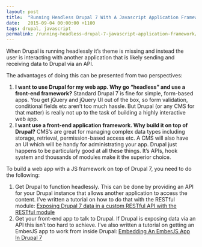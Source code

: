```yaml
---
layout: post
title:  "Running Headless Drupal 7 With A Javascript Application Framework"
date:   2015-09-04 00:00:00 +1100
tags: drupal, javascript
permalink: /running-headless-drupal-7-javascript-application-framework/
---
```


When Drupal is running headlessly it’s theme is missing and instead the user is interacting with another application that is likely sending and receiving data to Drupal via an API.

The advantages of doing this can be presented from two perspectives:

1.  **I want to use Drupal for my web app. Why go “headless” and use a front-end framework?** Standard Drupal 7 is fine for simple, form-based apps. You get jQuery and jQuery UI out of the box, so form validation, conditional fields etc aren’t too much hassle. But Drupal (or any CMS for that matter) is really not up to the task of building a highly interactive web app.
2.  **I want use a front-end application framework. Why build it on top of Drupal?** CMS’s are great for managing complex data types including storage, retrieval, permission-based access etc. A CMS will also have an UI which will be handy for administrating your app. Drupal just happens to be particularly good at all these things. It’s APIs, hook system and thousands of modules make it the superior choice.

To build a web app with a JS framework on top of Drupal 7, you need to do the following:

1.  Get Drupal to function headlessly. This can be done by providing an API for your Drupal instance that allows another application to access the content. I’ve written a tutorial on how to do that with the RESTful module: [Exposing Drupal 7 data in a custom RESTful API with the RESTful module](/exposing-drupal-data-custom-restful-api-restful-module/)
2.  Get your front-end app to talk to Drupal. If Drupal is exposing data via an API this isn’t too hard to achieve. I’ve also written a tutorial on getting an EmberJS app to work from inside Drupal: [Embedding An EmberJS App In Drupal 7](http://anthonygore.com/building-an-emberjs-application-on-headless-drupal-7)
